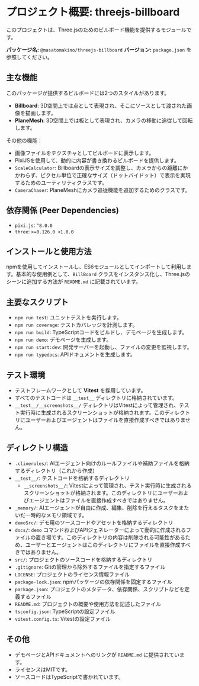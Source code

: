 # プロジェクト概要: threejs-billboard

このプロジェクトは、Three.jsのためのビルボード機能を提供するモジュールです。

**パッケージ名:** `@masatomakino/threejs-billboard`
**バージョン:** `package.json` を参照してください。

## 主な機能

このパッケージが提供するビルボードには2つのスタイルがあります。

- **Billboard**: 3D空間上では点として表現され、そこにソースとして渡された画像を描画します。
- **PlaneMesh**: 3D空間上では板として表現され、カメラの移動に追従して回転します。

その他の機能：

- 画像ファイルをテクスチャとしてビルボードに表示します。
- PixiJSを使用して、動的に内容が書き換わるビルボードを提供します。
- `ScaleCalculator`: Billboardの表示サイズを調整し、カメラからの距離にかかわらず、ピクセル単位で正確なサイズ（ドットバイドット）で表示を実現するためのユーティリティクラスです。
- `CameraChaser`: PlaneMeshにカメラ追従機能を追加するためのクラスです。

## 依存関係 (Peer Dependencies)

- `pixi.js`: `^8.0.0`
- `three`: `>=0.126.0 <1.0.0`

## インストールと使用方法

npmを使用してインストールし、ES6モジュールとしてインポートして利用します。基本的な使用例として、`BillBoard` クラスをインスタンス化し、Three.jsのシーンに追加する方法が `README.md` に記載されています。

## 主要なスクリプト

- `npm run test`: ユニットテストを実行します。
- `npm run coverage`: テストカバレッジを計測します。
- `npm run build`: TypeScriptコードをビルドし、デモページを生成します。
- `npm run demo`: デモページを生成します。
- `npm run start:dev`: 開発サーバーを起動し、ファイルの変更を監視します。
- `npm run typedocs`: APIドキュメントを生成します。

## テスト環境

- テストフレームワークとして **Vitest** を採用しています。
- すべてのテストコードは `__test__` ディレクトリに格納されています。
- `__test__/__screenshots__/` ディレクトリはVitestによって管理され、テスト実行時に生成されるスクリーンショットが格納されます。このディレクトリにユーザーおよびエージェントはファイルを直接作成すべきではありません。

## ディレクトリ構造

- `.clinerules/`: AIエージェント向けのルールファイルや補助ファイルを格納するディレクトリ（これから作成）
- `__test__/`: テストコードを格納するディレクトリ
  - `__screenshots__/`: Vitestによって管理され、テスト実行時に生成されるスクリーンショットが格納されます。このディレクトリにユーザーおよびエージェントはファイルを直接作成すべきではありません。
- `_memory/`: AIエージェントが自由に作成、編集、削除を行えるタスクをまたいだ一時的なメモリ領域です。
- `demoSrc/`: デモ用のソースコードやアセットを格納するディレクトリ
- `docs/`: `demo` コマンドおよびAPIジェネレーターによって動的に作成されるファイルの置き場です。このディレクトリの内容は削除される可能性があるため、ユーザーとエージェントはこのディレクトリにファイルを直接作成すべきではありません。
- `src/`: プロジェクトのソースコードを格納するディレクトリ
- `.gitignore`: Gitの管理から除外するファイルを指定するファイル
- `LICENSE`: プロジェクトのライセンス情報ファイル
- `package-lock.json`: npmパッケージの依存関係を固定するファイル
- `package.json`: プロジェクトのメタデータ、依存関係、スクリプトなどを定義するファイル
- `README.md`: プロジェクトの概要や使用方法を記述したファイル
- `tsconfig.json`: TypeScriptの設定ファイル
- `vitest.config.ts`: Vitestの設定ファイル

## その他

- デモページとAPIドキュメントへのリンクが `README.md` に提供されています。
- ライセンスはMITです。
- ソースコードはTypeScriptで書かれています。
